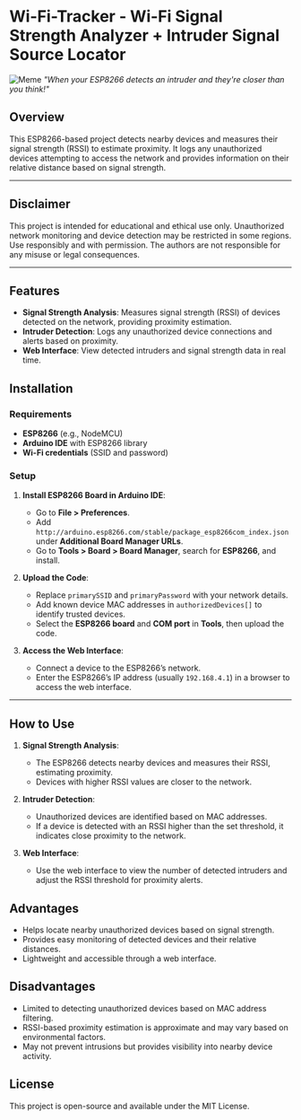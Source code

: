 # Wi-Fi-Tracker - Wi-Fi Signal Strength Analyzer + Intruder Signal Source Locator

![Meme](https://i.imgflip.com/7jjdgk.jpg)
*"When your ESP8266 detects an intruder and they're closer than you think!"*

## Overview
This ESP8266-based project detects nearby devices and measures their signal strength (RSSI) to estimate proximity. It logs any unauthorized devices attempting to access the network and provides information on their relative distance based on signal strength.

---

## Disclaimer
This project is intended for educational and ethical use only. Unauthorized network monitoring and device detection may be restricted in some regions. Use responsibly and with permission. The authors are not responsible for any misuse or legal consequences.

---

## Features
- **Signal Strength Analysis**: Measures signal strength (RSSI) of devices detected on the network, providing proximity estimation.
- **Intruder Detection**: Logs any unauthorized device connections and alerts based on proximity.
- **Web Interface**: View detected intruders and signal strength data in real time.

## Installation

### Requirements
- **ESP8266** (e.g., NodeMCU)
- **Arduino IDE** with ESP8266 library
- **Wi-Fi credentials** (SSID and password)

### Setup
1. **Install ESP8266 Board in Arduino IDE**:
   - Go to **File > Preferences**.
   - Add `http://arduino.esp8266.com/stable/package_esp8266com_index.json` under **Additional Board Manager URLs**.
   - Go to **Tools > Board > Board Manager**, search for **ESP8266**, and install.

2. **Upload the Code**:
   - Replace `primarySSID` and `primaryPassword` with your network details.
   - Add known device MAC addresses in `authorizedDevices[]` to identify trusted devices.
   - Select the **ESP8266 board** and **COM port** in **Tools**, then upload the code.

3. **Access the Web Interface**:
   - Connect a device to the ESP8266’s network.
   - Enter the ESP8266’s IP address (usually `192.168.4.1`) in a browser to access the web interface.

---

## How to Use
1. **Signal Strength Analysis**:
   - The ESP8266 detects nearby devices and measures their RSSI, estimating proximity.
   - Devices with higher RSSI values are closer to the network.

2. **Intruder Detection**:
   - Unauthorized devices are identified based on MAC addresses.
   - If a device is detected with an RSSI higher than the set threshold, it indicates close proximity to the network.

3. **Web Interface**:
   - Use the web interface to view the number of detected intruders and adjust the RSSI threshold for proximity alerts.

## Advantages
- Helps locate nearby unauthorized devices based on signal strength.
- Provides easy monitoring of detected devices and their relative distances.
- Lightweight and accessible through a web interface.

## Disadvantages
- Limited to detecting unauthorized devices based on MAC address filtering.
- RSSI-based proximity estimation is approximate and may vary based on environmental factors.
- May not prevent intrusions but provides visibility into nearby device activity.

## License
This project is open-source and available under the MIT License.
